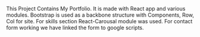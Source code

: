 This Project Contains My Portfolio.
It is made with React app and various modules. 
Bootstrap is used as a backbone structure with Components, Row, Col for site.
For skills section React-Carousal module was used.
For contact form working we have linked the form to google scripts.

